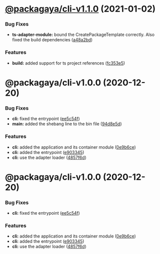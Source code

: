 # [@packagaya/cli-v1.1.0](https://github.com/Packagaya/Packagaya/compare/@packagaya/cli-v1.0.0...@packagaya/cli-v1.1.0) (2021-01-02)


### Bug Fixes

* **ts-adapter-module:** bound the CreatePackageTemplate correctly. Also fixed the build dependencies ([a48a2bd](https://github.com/Packagaya/Packagaya/commit/a48a2bd957340a0393cf396324723e6c4e706e7a))


### Features

* **build:** added support for ts project references ([fc353e5](https://github.com/Packagaya/Packagaya/commit/fc353e5e9d0f297514d3d18d30e173d7fa0261e2))

# @packagaya/cli-v1.0.0 (2020-12-20)

### Bug Fixes

-   **cli:** fixed the entrypoint ([ee5c54f](https://github.com/Packagaya/Packagaya/commit/ee5c54f9cd9df03d5ee6c43bd57543dbf5b11a0b))
-   **main:** added the shebang line to the bin file ([94d8e5d](https://github.com/Packagaya/Packagaya/commit/94d8e5d9648d4301c91af8235beef4b482d0b26c))

### Features

-   **cli:** added the application and its container module ([0e9b6ce](https://github.com/Packagaya/Packagaya/commit/0e9b6ce34d5a78810df1840e374373e6b06dcf27))
-   **cli:** added the entrypoint ([e903345](https://github.com/Packagaya/Packagaya/commit/e9033455ccf70164d52972de726f4bca189b9481))
-   **cli:** use the adapter loader ([4857f6d](https://github.com/Packagaya/Packagaya/commit/4857f6de572cd2b94f14cd003a15bfe01a25a1cd))

# @packagaya/cli-v1.0.0 (2020-12-20)

### Bug Fixes

-   **cli:** fixed the entrypoint ([ee5c54f](https://github.com/Packagaya/Packagaya/commit/ee5c54f9cd9df03d5ee6c43bd57543dbf5b11a0b))

### Features

-   **cli:** added the application and its container module ([0e9b6ce](https://github.com/Packagaya/Packagaya/commit/0e9b6ce34d5a78810df1840e374373e6b06dcf27))
-   **cli:** added the entrypoint ([e903345](https://github.com/Packagaya/Packagaya/commit/e9033455ccf70164d52972de726f4bca189b9481))
-   **cli:** use the adapter loader ([4857f6d](https://github.com/Packagaya/Packagaya/commit/4857f6de572cd2b94f14cd003a15bfe01a25a1cd))
